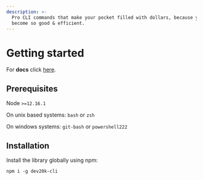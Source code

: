 ```yaml
---
description: >-
  Pro CLI commands that make your pocket filled with dollars, because you will
  become so good & efficient.
---
```


# Getting started

For **docs** click [here](https://app.gitbook.com/@dybowski/s/dev20k-cli).

## Prerequisites

Node `>=12.16.1`

On unix based systems: `bash` or `zsh`

On windows systems: `git-bash` or `powershell222`

## Installation

Install the library globally using npm:

```text
npm i -g dev20k-cli
```



